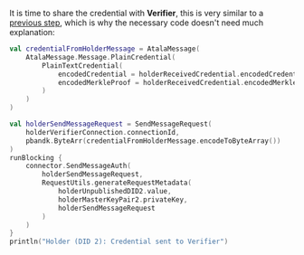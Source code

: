 It is time to share the credential with **Verifier**, this is very similar to a [previous step](/wiki/integration-tutorial/issuer-share-credential), which is why the necessary code doesn't need much explanation:

```kotlin
val credentialFromHolderMessage = AtalaMessage(
    AtalaMessage.Message.PlainCredential(
        PlainTextCredential(
            encodedCredential = holderReceivedCredential.encodedCredential,
            encodedMerkleProof = holderReceivedCredential.encodedMerkleProof
        )
    )
)

val holderSendMessageRequest = SendMessageRequest(
    holderVerifierConnection.connectionId,
    pbandk.ByteArr(credentialFromHolderMessage.encodeToByteArray())
)
runBlocking {
    connector.SendMessageAuth(
        holderSendMessageRequest,
        RequestUtils.generateRequestMetadata(
            holderUnpublishedDID2.value,
            holderMasterKeyPair2.privateKey,
            holderSendMessageRequest
        )
    )
}
println("Holder (DID 2): Credential sent to Verifier")
```